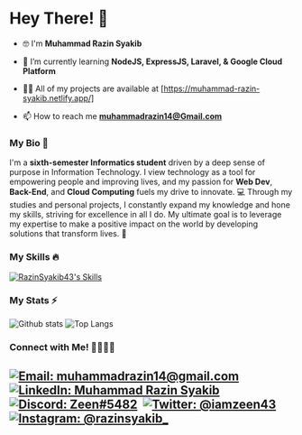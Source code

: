 # Hey There! 👋

- 🤓 I'm **Muhammad Razin Syakib**

- 🌱 I’m currently learning **NodeJS, ExpressJS, Laravel, & Google Cloud Platform**

- 👨‍💻 All of my projects are available at <a href="[https://twitter.com/maulanafikri455](https://muhammad-razin-syakib.netlify.app/)" target="blank">[https://muhammad-razin-syakib.netlify.app/]</a>

- 📫 How to reach me **muhammadrazin14@Gmail.com**

### My Bio 📄
I'm a **sixth-semester Informatics student** driven by a deep sense of purpose in Information Technology. I view technology as a tool for empowering people and improving lives, and my passion for **Web Dev**, **Back-End**, and **Cloud Computing** fuels my drive to innovate. 💻
Through my studies and personal projects, I constantly expand my knowledge and hone my skills, striving for excellence in all I do. My ultimate goal is to leverage my expertise to make a positive impact on the world by developing solutions that transform lives. 🌱

### My Skills 🔥
[![RazinSyakib43's Skills](https://skillicons.dev/icons?i=js,html,css,php,nodejs,express,gcp,firebase,tailwind,figma,git,discord)](https://skillicons.dev)

### My Stats ⚡
![Github stats](https://github-readme-stats.vercel.app/api?username=razinsyakib43&theme=blueberry&count_private=true&hide_border=true&line_height=20) 
![Top Langs](https://github-readme-stats.vercel.app/api/top-langs/?username=RazinSyakib43&hide=html,css,hack&layout=compact&theme=blueberry&count_private=true&hide_border=true)

### Connect with Me! 🫱🏻‍🫲🏼
[![Email: muhammadrazin14@gmail.com](https://img.shields.io/badge/Gmail-D14836?style=for-the-badge&logo=gmail&logoColor=white)](mailto:muhammadrazin14@gmail.com)&nbsp;
[![LinkedIn: Muhammad Razin Syakib](https://img.shields.io/badge/LinkedIn-0077B5?style=for-the-badge&logo=linkedin&logoColor=white)]((https://www.linkedin.com/in/muhammad-razin-syakib/))&nbsp;
[![Discord: Zeen#5482](https://img.shields.io/badge/Discord-7289DA?style=for-the-badge&logo=discord&logoColor=white)](https://discord.com/users/706507324642295809)&nbsp;
[![Twitter: @iamzeen43](https://img.shields.io/badge/Twitter-1DA1F2?style=for-the-badge&logo=twitter&logoColor=white)](https://twitter.com/iamzeen43)&nbsp;
[![Instagram: @razinsyakib_](https://img.shields.io/badge/Instagram-E4405F?style=for-the-badge&logo=instagram&logoColor=white)](https://www.instagram.com/razinsyakib_/)&nbsp;
---
